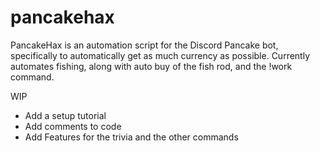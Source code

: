 # pancakehax

PancakeHax is an automation script for the Discord Pancake bot, specifically to automatically get as much currency as possible.
Currently automates fishing, along with auto buy of the fish rod, and the !work command.

WIP 
- Add a setup tutorial
- Add comments to code
- Add Features for the trivia and the other commands
